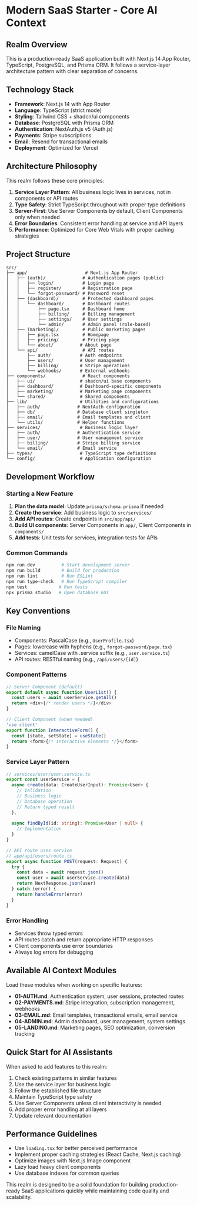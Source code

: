 # Modern SaaS Starter - Core AI Context

## Realm Overview
This is a production-ready SaaS application built with Next.js 14 App Router, TypeScript, PostgreSQL, and Prisma ORM. It follows a service-layer architecture pattern with clear separation of concerns.

## Technology Stack
- **Framework**: Next.js 14 with App Router
- **Language**: TypeScript (strict mode)
- **Styling**: Tailwind CSS + shadcn/ui components
- **Database**: PostgreSQL with Prisma ORM
- **Authentication**: NextAuth.js v5 (Auth.js)
- **Payments**: Stripe subscriptions
- **Email**: Resend for transactional emails
- **Deployment**: Optimized for Vercel

## Architecture Philosophy
This realm follows these core principles:
1. **Service Layer Pattern**: All business logic lives in services, not in components or API routes
2. **Type Safety**: Strict TypeScript throughout with proper type definitions
3. **Server-First**: Use Server Components by default, Client Components only when needed
4. **Error Boundaries**: Consistent error handling at service and API layers
5. **Performance**: Optimized for Core Web Vitals with proper caching strategies

## Project Structure
```
src/
├── app/                      # Next.js App Router
│   ├── (auth)/              # Authentication pages (public)
│   │   ├── login/           # Login page
│   │   ├── register/        # Registration page
│   │   └── forgot-password/ # Password reset
│   ├── (dashboard)/         # Protected dashboard pages
│   │   └── dashboard/       # Dashboard routes
│   │       ├── page.tsx     # Dashboard home
│   │       ├── billing/     # Billing management
│   │       ├── settings/    # User settings
│   │       └── admin/       # Admin panel (role-based)
│   ├── (marketing)/         # Public marketing pages
│   │   ├── page.tsx         # Homepage
│   │   ├── pricing/         # Pricing page
│   │   └── about/          # About page
│   └── api/                 # API routes
│       ├── auth/           # Auth endpoints
│       ├── users/          # User management
│       ├── billing/        # Stripe operations
│       └── webhooks/       # External webhooks
├── components/              # React components
│   ├── ui/                 # shadcn/ui base components
│   ├── dashboard/          # Dashboard-specific components
│   ├── marketing/          # Marketing page components
│   └── shared/             # Shared components
├── lib/                    # Utilities and configurations
│   ├── auth/              # NextAuth configuration
│   ├── db/                # Database client singleton
│   ├── email/             # Email templates and client
│   └── utils/             # Helper functions
├── services/               # Business logic layer
│   ├── auth/              # Authentication service
│   ├── user/              # User management service
│   ├── billing/           # Stripe billing service
│   └── email/             # Email service
├── types/                  # TypeScript type definitions
└── config/                 # Application configuration
```

## Development Workflow

### Starting a New Feature
1. **Plan the data model**: Update `prisma/schema.prisma` if needed
2. **Create the service**: Add business logic to `src/services/`
3. **Add API routes**: Create endpoints in `src/app/api/`
4. **Build UI components**: Server Components in `app/`, Client Components in `components/`
5. **Add tests**: Unit tests for services, integration tests for APIs

### Common Commands
```bash
npm run dev          # Start development server
npm run build        # Build for production
npm run lint         # Run ESLint
npm run type-check   # Run TypeScript compiler
npm test            # Run tests
npx prisma studio   # Open database GUI
```

## Key Conventions

### File Naming
- Components: PascalCase (e.g., `UserProfile.tsx`)
- Pages: lowercase with hyphens (e.g., `forgot-password/page.tsx`)
- Services: camelCase with .service suffix (e.g., `user.service.ts`)
- API routes: RESTful naming (e.g., `/api/users/[id]`)

### Component Patterns
```typescript
// Server Component (default)
export default async function UserList() {
  const users = await userService.getAll()
  return <div>{/* render users */}</div>
}

// Client Component (when needed)
'use client'
export function InteractiveForm() {
  const [state, setState] = useState()
  return <form>{/* interactive elements */}</form>
}
```

### Service Layer Pattern
```typescript
// services/user/user.service.ts
export const userService = {
  async create(data: CreateUserInput): Promise<User> {
    // Validation
    // Business logic
    // Database operation
    // Return typed result
  },
  
  async findById(id: string): Promise<User | null> {
    // Implementation
  }
}

// API route uses service
// app/api/users/route.ts
export async function POST(request: Request) {
  try {
    const data = await request.json()
    const user = await userService.create(data)
    return NextResponse.json(user)
  } catch (error) {
    return handleError(error)
  }
}
```

### Error Handling
- Services throw typed errors
- API routes catch and return appropriate HTTP responses
- Client components use error boundaries
- Always log errors for debugging

## Available AI Context Modules
Load these modules when working on specific features:

- **01-AUTH.md**: Authentication system, user sessions, protected routes
- **02-PAYMENTS.md**: Stripe integration, subscription management, webhooks
- **03-EMAIL.md**: Email templates, transactional emails, email service
- **04-ADMIN.md**: Admin dashboard, user management, system settings
- **05-LANDING.md**: Marketing pages, SEO optimization, conversion tracking

## Quick Start for AI Assistants
When asked to add features to this realm:
1. Check existing patterns in similar features
2. Use the service layer for business logic
3. Follow the established file structure
4. Maintain TypeScript type safety
5. Use Server Components unless client interactivity is needed
6. Add proper error handling at all layers
7. Update relevant documentation

## Performance Guidelines
- Use `loading.tsx` for better perceived performance
- Implement proper caching strategies (React Cache, Next.js caching)
- Optimize images with Next.js Image component
- Lazy load heavy client components
- Use database indexes for common queries

This realm is designed to be a solid foundation for building production-ready SaaS applications quickly while maintaining code quality and scalability.